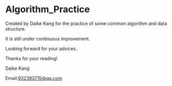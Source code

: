 # Algorithm_Practice

Created by Daike Kang for the practice of some common algorithm and data structure.

It is still under continuous improvement.

Looking forward for your advices.

Thanks for your reading!

Daike Kang

Email:932393715@qq.com
